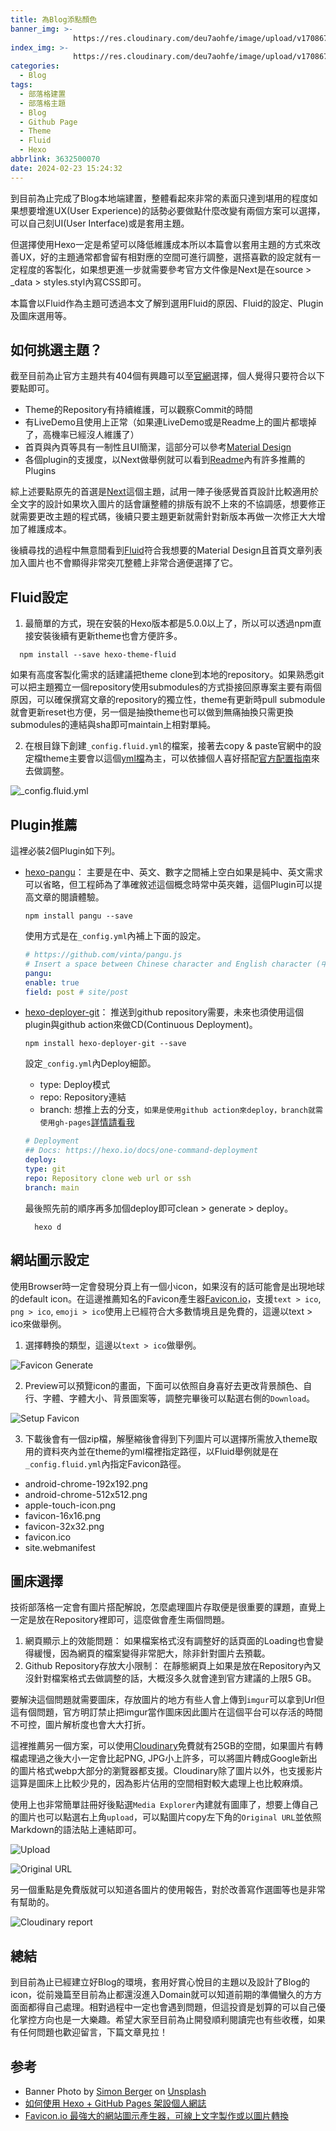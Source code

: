 ```yaml
---
title: 為Blog添點顏色
banner_img: >-
              https://res.cloudinary.com/deu7aohfe/image/upload/v1708673349/202402233632500070/jsqhpjfpf8yzq9ovelre.webp
index_img: >-
              https://res.cloudinary.com/deu7aohfe/image/upload/v1708673349/202402233632500070/jsqhpjfpf8yzq9ovelre.webp
categories:
  - Blog
tags:
  - 部落格建置
  - 部落格主題
  - Blog
  - Github Page
  - Theme
  - Fluid
  - Hexo
abbrlink: 3632500070
date: 2024-02-23 15:24:32
---
```

到目前為止完成了Blog本地端建置，整體看起來非常的素面只達到堪用的程度如果想要增進UX(User Experience)的話勢必要做點什麼改變有兩個方案可以選擇，可以自己刻UI(User Interface)或是套用主題。

但選擇使用Hexo一定是希望可以降低維護成本所以本篇會以套用主題的方式來改善UX，好的主題通常都會留有相對應的空間可進行調整，選搭喜歡的設定就有一定程度的客製化，如果想更進一步就需要參考官方文件像是Next是在source > _data > styles.styl內寫CSS即可。

本篇會以Fluid作為主題可透過本文了解到選用Fluid的原因、Fluid的設定、Plugin及圖床選用等。

## 如何挑選主題？
截至目前為止官方主題共有404個有興趣可以至[官網](https://hexo.io/themes/index.html)選擇，個人覺得只要符合以下要點即可。

- Theme的Repository有持續維護，可以觀察Commit的時間
- 有LiveDemo且使用上正常（如果連LiveDemo或是Readme上的圖片都壞掉了，高機率已經沒人維護了）
- 首頁與內頁等具有一制性且UI簡潔，這部分可以參考[Material Design](https://m3.material.io/)
- 各個plugin的支援度，以Next做舉例就可以看到[Readme](https://github.com/next-theme/awesome-next#live-preview)內有許多推薦的Plugins

綜上述要點原先的首選是[Next](https://github.com/next-theme/hexo-theme-next?tab=readme-ov-file)這個主題，試用一陣子後感覺首頁設計比較適用於全文字的設計如果坎入圖片的話會讓整體的排版有說不上來的不協調感，想要修正就需要更改主題的程式碼，後續只要主題更新就需針對新版本再做一次修正大大增加了維護成本。

後續尋找的過程中無意間看到[Fluid](https://github.com/fluid-dev/hexo-theme-fluid)符合我想要的Material Design且首頁文章列表加入圖片也不會顯得非常突兀整體上非常合適便選擇了它。

## Fluid設定
1. 最簡單的方式，現在安裝的Hexo版本都是5.0.0以上了，所以可以透過npm直接安裝後續有更新theme也會方便許多。
  ```properties
    npm install --save hexo-theme-fluid
  ```
  如果有高度客製化需求的話建議把theme clone到本地的repository。如果熟悉git可以把主題獨立一個repository使用submodules的方式掛接回原專案主要有兩個原因，可以確保撰寫文章的repository的獨立性，theme有更新時pull submodule就會更新reset也方便，另一個是抽換theme也可以做到無痛抽換只需更換submodules的連結與sha即可maintain上相對單純。

2. 在根目錄下創建`_config.fluid.yml`的檔案，接著去copy & paste官網中的設定檔theme主要會以這個[yml檔](https://github.com/fluid-dev/hexo-theme-fluid/blob/master/_config.yml)為主，可以依據個人喜好搭配[官方配置指南](https://fluid-dev.github.io/hexo-fluid-docs/guide/#%E5%85%B3%E4%BA%8E%E6%8C%87%E5%8D%97)來去做調整。

![_config.fluid.yml](https://res.cloudinary.com/deu7aohfe/image/upload/v1710251247/202402233632500070/sx5gkovjjinpfb9hwvsn.webp)

## Plugin推薦
這裡必裝2個Plugin如下列。
- [hexo-pangu](https://github.com/vinta/pangu.js)：
  主要是在中、英文、數字之間補上空白如果是純中、英文需求可以省略，但工程師為了準確敘述這個概念時常中英夾雜，這個Plugin可以提高文章的閱讀體驗。
    ```properties
    npm install pangu --save
    ```
  使用方式是在`_config.yml`內補上下面的設定。
    ```yaml
    # https://github.com/vinta/pangu.js
    # Insert a space between Chinese character and English character (中英文之間添加空格)
    pangu:
    enable: true
    field: post # site/post
    ```
- [hexo-deployer-git](https://github.com/hexojs/hexo-deployer-git)：
  推送到github repository需要，未來也須使用這個plugin與github action來做CD(Continuous Deployment)。
  ```properties
  npm install hexo-deployer-git --save
  ```
  設定`_config.yml`內Deploy細節。
  - type: Deploy模式
  - repo: Repository連結
  - branch: 想推上去的分支，`如果是使用github action來deploy，branch就需使用gh-pages`[詳情請看我](https://docs.github.com/en/pages/getting-started-with-github-pages/configuring-a-publishing-source-for-your-github-pages-site#troubleshooting-publishing-from-a-branch)

  ```yaml
  # Deployment
  ## Docs: https://hexo.io/docs/one-command-deployment
  deploy:
  type: git
  repo: Repository clone web url or ssh
  branch: main
  ```
  最後照先前的順序再多加個deploy即可clean > generate > deploy。
  ```properties
    hexo d
  ```

## 網站圖示設定
使用Browser時一定會發現分頁上有一個小icon，如果沒有的話可能會是出現地球的default icon。在這邊推薦知名的Favicon產生器[Favicon.io](https://favicon.io/)，支援`text > ico`, `png > ico`, `emoji > ico`使用上已經符合大多數情境且是免費的，這邊以text > ico來做舉例。
1. 選擇轉換的類型，這邊以`text > ico`做舉例。

![Favicon Generate](https://res.cloudinary.com/deu7aohfe/image/upload/v1710302230/202402233632500070/jszjbix5m9jtzbx0xlaz.webp)

2. Preview可以預覽icon的畫面，下面可以依照自身喜好去更改背景顏色、自行、字體、字體大小、背景圖案等，調整完畢後可以點選右側的`Download`。

![Setup Favicon](https://res.cloudinary.com/deu7aohfe/image/upload/v1710313413/202402233632500070/nbr3hcoymy7h2dldtxrw.webp)

3. 下載後會有一個zip檔，解壓縮後會得到下列圖片可以選擇所需放入theme取用的資料夾內並在theme的yml檔裡指定路徑，以Fluid舉例就是在`_config.fluid.yml`內指定Favicon路徑。
  - android-chrome-192x192.png
  - android-chrome-512x512.png
  - apple-touch-icon.png
  - favicon-16x16.png
  - favicon-32x32.png
  - favicon.ico
  - site.webmanifest

## 圖床選擇
技術部落格一定會有圖片搭配解說，怎麼處理圖片存取便是很重要的課題，直覺上一定是放在Repository裡即可，這麼做會產生兩個問題。

1. 網頁顯示上的效能問題：
    如果檔案格式沒有調整好的話頁面的Loading也會變得緩慢，因為網頁的檔案變得非常肥大，除非針對圖片去預載。
2. Github Repository存放大小限制：
   在靜態網頁上如果是放在Repository內又沒針對檔案格式去做調整的話，大概沒多久就會達到官方建議的上限5 GB。

要解決這個問題就需要圖床，存放圖片的地方有些人會上傳到`imgur`可以拿到Url但這有個問題，官方明訂禁止把imgur當作圖床因此圖片在這個平台可以存活的時間不可控，圖片解析度也會大大打折。

這裡推薦另一個方案，可以使用[Cloudinary](https://cloudinary.com/)免費就有25GB的空間，如果圖片有轉檔處理過之後大小一定會比起PNG, JPG小上許多，可以將圖片轉成Google新出的圖片格式webp大部分的瀏覽器都支援。Cloudinary除了圖片以外，也支援影片這算是圖床上比較少見的，因為影片佔用的空間相對較大處理上也比較麻煩。

使用上也非常簡單註冊好後點選`Media Explorer`內建就有圖庫了，想要上傳自己的圖片也可以點選右上角`upload`，可以點圖片copy左下角的`Original URL`並依照Markdown的語法貼上連結即可。

![Upload](https://res.cloudinary.com/deu7aohfe/image/upload/v1710342574/202402233632500070/zsqdqmaemczyf1vmfrdf.webp)

![Original URL](https://res.cloudinary.com/deu7aohfe/image/upload/v1710342565/202402233632500070/uyfoxea0wacrz9pjxeib.webp)

另一個重點是免費版就可以知道各圖片的使用報告，對於改善寫作選圖等也是非常有幫助的。

![Cloudinary report](https://res.cloudinary.com/deu7aohfe/image/upload/v1714005872/202402233632500070/antszrrt6buvp7oe74nm.webp)

## 總結
到目前為止已經建立好Blog的環境，套用好賞心悅目的主題以及設計了Blog的icon，從前幾篇至目前為止都還沒進入Domain就可以知道前期的準備蠻久的方方面面都得自己處理。相對過程中一定也會遇到問題，但這投資是划算的可以自己優化掌控方向也是一大樂趣。希望大家至目前為止開發順利閱讀完也有些收穫，如果有任何問題也歡迎留言，下篇文章見拉！
## 参考
- Banner Photo by <a href="https://unsplash.com/@8moments?utm_content=creditCopyText&utm_medium=referral&utm_source=unsplash">Simon Berger</a> on <a href="https://unsplash.com/photos/landscape-photography-of-mountains-twukN12EN7c?utm_content=creditCopyText&utm_medium=referral&utm_source=unsplash">Unsplash</a>
- [如何使用 Hexo + GitHub Pages 架設個人網誌](https://hackmd.io/@Heidi-Liu/note-hexo-github)
- [Favicon.io 最強大的網站圖示產生器，可線上文字製作或以圖片轉換](https://free.com.tw/favicon-io/)
